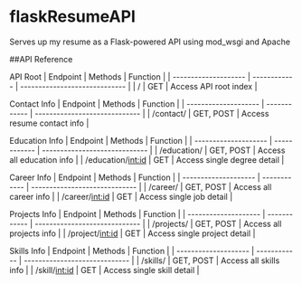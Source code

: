 # flaskResumeAPI
Serves up my resume as a Flask-powered API using mod_wsgi and Apache

##API Reference

API Root
|        Endpoint      |    Methods   |            Function           |
| -------------------- | ------------ | ----------------------------- |
|           /          |     GET      |      Access API root index    |

Contact Info
|        Endpoint      |    Methods   |            Function           |
| -------------------- | ------------ | ----------------------------- |
|       /contact/      |  GET, POST   |   Access resume contact info  |

Education Info
|        Endpoint      |    Methods   |            Function           |
| -------------------- | ------------ | ----------------------------- |
|      /education/     |  GET, POST   |   Access all education info   |
|  /education/<int:id> |     GET      |  Access single degree detail  |

Career Info
|        Endpoint      |    Methods   |            Function           |
| -------------------- | ------------ | ----------------------------- |
|        /career/      |  GET, POST   |    Access all career info     |
|    /career/<int:id>  |     GET      |   Access single job detail    |

Projects Info
|        Endpoint      |    Methods   |            Function           |
| -------------------- | ------------ | ----------------------------- |
|       /projects/     |  GET, POST   |    Access all projects info   |
|   /project/<int:id>  |     GET      |  Access single project detail |

Skills Info
|        Endpoint      |    Methods   |            Function           |
| -------------------- | ------------ | ----------------------------- |
|        /skills/      |  GET, POST   |     Access all skills info    |
|    /skill/<int:id>   |     GET      |   Access single skill detail  |
